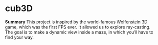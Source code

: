 # cub3D

**Summary**
This project is inspired by the world-famous Wolfenstein 3D game, which
was the first FPS ever. It allowed us to explore ray-casting. The goal is to
make a dynamic view inside a maze, in which you’ll have to find your way.

